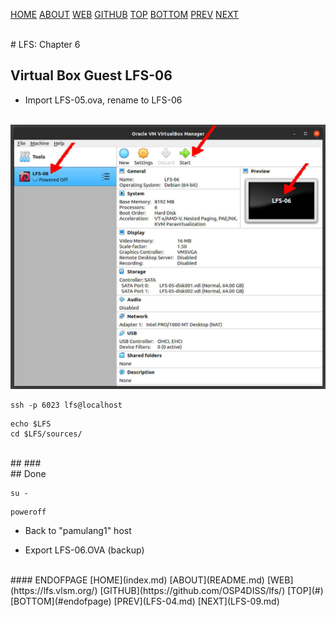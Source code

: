 ---
---

[HOME](index.md)
[ABOUT](README.md)
[WEB](https://lfs.vlsm.org/)
[GITHUB](https://github.com/OSP4DISS/lfs/)
[TOP](#)
[BOTTOM](#endofpage)
[PREV](LFS-04.md)
[NEXT](LFS-09.md)

<br>
# LFS: Chapter 6

## Virtual Box Guest LFS-06

* Import LFS-05.ova, rename to LFS-06

<br>
<img src="pictures/LFS-A41.jpg" width="960">

```
ssh -p 6023 lfs@localhost

```

```
echo $LFS
cd $LFS/sources/

```


<br>
## ###

<br>
## Done

```
su -
```

```
poweroff

```

* Back to "pamulang1" host

* Export LFS-06.OVA (backup)

<br>
#### ENDOFPAGE
[HOME](index.md)
[ABOUT](README.md)
[WEB](https://lfs.vlsm.org/)
[GITHUB](https://github.com/OSP4DISS/lfs/)
[TOP](#)
[BOTTOM](#endofpage)
[PREV](LFS-04.md)
[NEXT](LFS-09.md)
<br>

